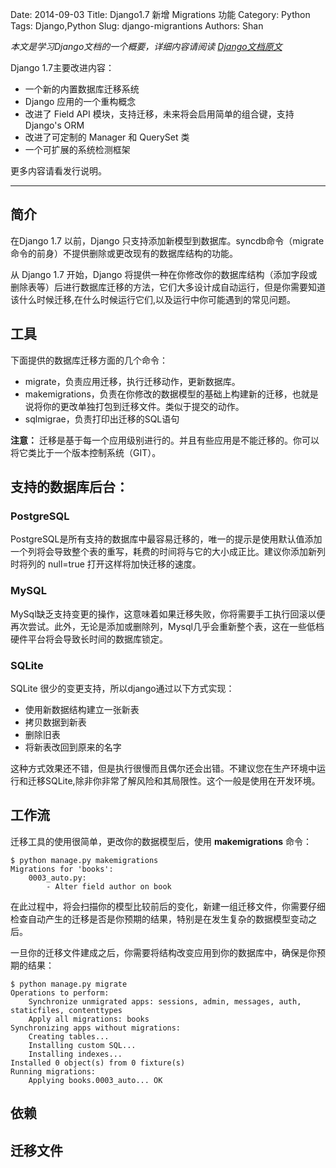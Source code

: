 Date: 2014-09-03
Title: Django1.7 新增 Migrations 功能
Category: Python 
Tags: Django,Python
Slug: django-migrantions
Authors: Shan


*本文是学习Django文档的一个概要，详细内容请阅读 [Django文档原文](https://docs.djangoproject.com/en/1.7/topics/migrations/)*

Django 1.7主要改进内容：

* 一个新的内置数据库迁移系统
* Django 应用的一个重构概念
* 改进了 Field API 模块，支持迁移，未来将会启用简单的组合键，支持 Django's ORM
* 改进了可定制的 Manager 和 QuerySet 类
* 一个可扩展的系统检测框架

更多内容请看发行说明。
***
## 简介
在Django 1.7 以前，Django 只支持添加新模型到数据库。syncdb命令（migrate命令的前身）不提供删除或更改现有的数据库结构的功能。

从 Django 1.7 开始，Django 将提供一种在你修改你的数据库结构（添加字段或删除表等）后进行数据库迁移的方法，它们大多设计成自动运行，但是你需要知道该什么时候迁移,在什么时候运行它们,以及运行中你可能遇到的常见问题。

## 工具
下面提供的数据库迁移方面的几个命令：

* migrate，负责应用迁移，执行迁移动作，更新数据库。
* makemigrations，负责在你修改的数据模型的基础上构建新的迁移，也就是说将你的更改单独打包到迁移文件。类似于提交的动作。
* sqlmigrae，负责打印出迁移的SQL语句

**注意：** 迁移是基于每一个应用级别进行的。并且有些应用是不能迁移的。你可以将它类比于一个版本控制系统（GIT）。

## 支持的数据库后台：

### PostgreSQL
PostgreSQL是所有支持的数据库中最容易迁移的，唯一的提示是使用默认值添加一个列将会导致整个表的重写，耗费的时间将与它的大小成正比。建议你添加新列时将列的 null=true 打开这样将加快迁移的速度。
### MySQL
MySql缺乏支持变更的操作，这意味着如果迁移失败，你将需要手工执行回滚以便再次尝试。此外，无论是添加或删除列，Mysql几乎会重新整个表，这在一些低档硬件平台将会导致长时间的数据库锁定。
### SQLite
SQLite 很少的变更支持，所以django通过以下方式实现：
* 使用新数据结构建立一张新表
* 拷贝数据到新表
* 删除旧表
* 将新表改回到原来的名字

这种方式效果还不错，但是执行很慢而且偶尔还会出错。不建议您在生产环境中运行和迁移SQLite,除非你非常了解风险和其局限性。这个一般是使用在开发环境。
## 工作流
迁移工具的使用很简单，更改你的数据模型后，使用 **makemigrations** 命令：

	$ python manage.py makemigrations
	Migrations for 'books':
  		0003_auto.py:
    		- Alter field author on book

在此过程中，将会扫描你的模型比较前后的变化，新建一组迁移文件，你需要仔细检查自动产生的迁移是否是你预期的结果，特别是在发生复杂的数据模型变动之后。

一旦你的迁移文件建成之后，你需要将结构改变应用到你的数据库中，确保是你预期的结果：

	$ python manage.py migrate
	Operations to perform:
  		Synchronize unmigrated apps: sessions, admin, messages, auth, staticfiles, contenttypes
 	 	Apply all migrations: books
	Synchronizing apps without migrations:
  		Creating tables...
  		Installing custom SQL...
 		Installing indexes...
	Installed 0 object(s) from 0 fixture(s)
	Running migrations:
  		Applying books.0003_auto... OK

## 依赖

## 迁移文件